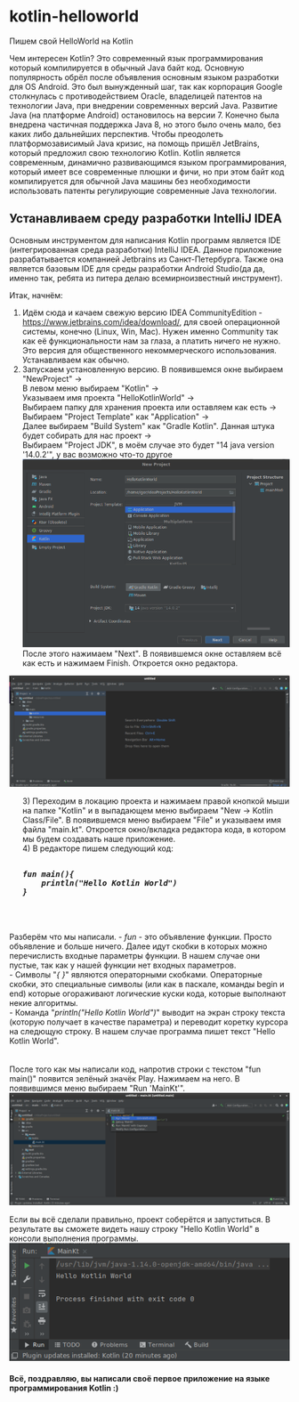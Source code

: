 # kotlin-helloworld
Пишем свой HelloWorld на Kotlin

Чем интересен Kotlin? Это современный язык программирования который компилируется в обычный Java байт код. Основную популярность обрёл после объявления основным языком разработки для OS Android. Это был вынужденный шаг, так как корпорация Google столкнулась с противодействием Oracle, владелицей патентов на технологии Java, при внедрении современных версий Java. Развитие Java (на платформе Android) остановилось на версии 7. Конечно была внедрена частичная поддержка Java 8, но этого было очень мало, без каких либо дальнейших перспектив. Чтобы преодолеть платформозависимый Java кризис, на помощь пришёл JetBrains, который предложил свою технологию Kotlin. Kotlin является современным, динамично развивающимся языком программирования, который имеет все современные плюшки и фичи, но при этом байт код компилируется для обычной Java машины без необходимости использовать патенты регулирующие современные Java технологии.

## Устанавливаем среду разработки IntelliJ IDEA
Основным инструментом для написания Kotlin программ является IDE (интегрированная среда разработки) IntelliJ IDEA. Данное приложение разрабатывается компанией Jetbrains из Санкт-Петербурга. Также она является базовым IDE для среды разработки Android Studio(да да, именно так, ребята из питера делаю всемирноизвестный инструмент).

Итак, начнём:
1) Идём сюда и качаем свежую версию IDEA CommunityEdition -https://www.jetbrains.com/idea/download/, для своей операционной системы, конечно (Linux, Win, Mac). Нужен именно Community так как её функциональности нам за глаза, а платить ничего не нужно. Это версия для общественного некоммерческого использования. Устанавливаем как обычно.
2) Запускаем установленную версию. В появившемся  окне выбираем  
"NewProject" -> <br>
В левом меню выбираем "Kotlin" -> <br>
Указываем имя проекта "HelloKotlinWorld" -> <br>
Выбираем папку для хранения проекта или оставляем как есть -><br>
Выбираем "Project Template" как "Application" -><br>
Далее выбираем "Build System" как "Gradle Kotlin". Данная штука будет собирать для нас проект -><br>
Выбираем "Project JDK", в моём случае это будет "14 java version '14.0.2'", у вас возможно что-то другое<br>
<img src="images/4.png"><br>
После этого нажимаем "Next". В появившемся окне оставляем всё как есть и нажимаем Finish. Откроется окно редактора.<br>
<img src="images/1.png">
<ol>
3) Переходим в локацию проекта и нажимаем правой кнопкой мыши на папке "Kotlin" и в выпадающем меню выбираем "New -> Kotlin Class/File". В появившемся меню выбираем "File" и указываем имя файла "main.kt". Откроется окно/вкладка редактора кода, в котором мы будем создавать наше приложение.<br>
4) В редакторе пишем следующий код:
<br>
<pre>
<i><b>
fun main(){
    println("Hello Kotlin World")
}
</i></b>
</pre>
</ol>
<br><br>
Разберём что мы написали. 
 - <i>fun</i> - это объявление функции. Просто объявление и больше ничего. Далее идут скобки в которых можно перечислисть входные параметры функции. В нашем случае они пустые, так как у нашей функции нет входных параметров.<br>
 - Символы "<i>{ }</i>" являются операторными скобками. Операторные скобки, это специальные символы (или как в паскале, команды begin и end) которые огораживают логические куски кода, которые выполнают некие алгоритмы.<br>
 - Команда "<i>println("Hello Kotlin World")</i>" выводит на экран строку текста (которую получает в качестве параметра) и переводит коретку курсора на следющую строку. В нашем случае программа пишет текст "Hello Kotlin World".<br>
<br><br>
После того как мы написали код, напротив строки с текстом "fun main()" появится зелёный значёк Play. Нажимаем на него. В появившимся меню выбираем "Run 'MainKt'".<br>
<img src="images/2.png">


Если вы всё сделали правильно, проект соберётся и запуститься. В результате вы сможете видеть нашу строку "Hello Kotlin World" в консоли выполнения программы.<br>
<img src="images/3.png">


#### Всё, поздравляю, вы написали своё первое приложение на языке программирования Kotlin :)
